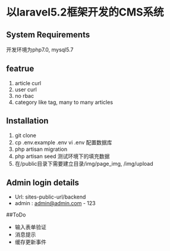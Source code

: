 # 以laravel5.2框架开发的CMS系统


## System Requirements
开发环境为php7.0, mysql5.7

## featrue
1. article curl
2. user curl
3. no rbac
4. category like tag, many to many articles

## Installation

1. git clone
2. cp .env.example .env
   vi .env
   配置数据库
3. php artisan migration
4. php artisan seed
   测试环境下的填充数据
5. 在/public目录下需要建立目录/img/page_img, /img/upload


## Admin login details
- Url: sites-public-url/backend
- admin : admin@admin.com - 123


##ToDo
- 输入表单验证
- 消息提示
- 缓存更新事件